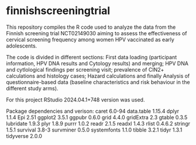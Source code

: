 # finnishscreeningtrial

This repository compiles the R code used to analyze the data from the Finnish screening trial NCT02149030 aiming to assess the effectiveness of cervical screening frequency among women HPV vaccinated as early adolescents.

The code is divided in different sections: First data loading (participant information, HPV DNA results and Cytology results) and merging; HPV DNA and cytlological findings per screening visit; prevalence of CIN2+ calculations and histology cases; Hazard calculations and finally Analysis of questionnaire-based data (baseline characteristics and risk behaviour in the different study arms). 


For this project RStudio 2024.04.1+748 version was used.

Package dependencies and verison:
caret	6.0-94
data.table	1.15.4
dplyr	1.1.4
Epi	2.51
ggplot2	3.5.1
ggpubr	0.6.0
grid	4.4.0
gridExtra	2.3
gtable	0.3.5
lubridate	1.9.3
plyr	1.8.9
purrr	1.0.2
readr	2.1.5
readxl	1.4.3
rlist	0.4.6.2
stringr	1.5.1
survival	3.8-3
survminer	0.5.0
systemfonts	1.1.0
tibble	3.2.1
tidyr	1.3.1
tidyverse	2.0.0

